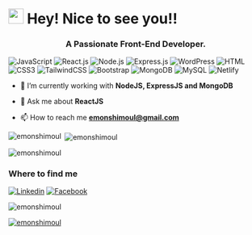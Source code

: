 <h1><img src="https://emojis.slackmojis.com/emojis/images/1531849430/4246/blob-sunglasses.gif?1531849430" width="30"/> Hey! Nice to see you!!</h1>

<h3 align="center">A Passionate Front-End Developer.</h3>

![JavaScript](https://img.shields.io/badge/JavaScript-F7DF1E?style=flat-square&logo=javascript&logoColor=black)
![React.js](https://img.shields.io/badge/React.js-0081CB?style=flat-square&logo=react&logoColor=61DAFB)
![Node.js](https://img.shields.io/badge/Node.js-43853D?style=flat-square&logo=node.js&logoColor=white)
![Express.js](https://img.shields.io/badge/Express.js-000000?style=flat-square&logo=express&logoColor=white)
![WordPress](https://img.shields.io/badge/Wordpress-21759B?style=flat-square&logo=wordpress&logoColor=white)
![HTML](https://img.shields.io/badge/HTML5-E34F26?style=flat-square&logo=html5&logoColor=white)
![CSS3](https://img.shields.io/badge/CSS3-1572B6?style=flat-square&logo=css3&logoColor=white)
![TailwindCSS](https://img.shields.io/badge/Tailwind_CSS-38B2AC?style=flat-square&logo=tailwind-css&logoColor=white)
![Bootstrap](https://img.shields.io/badge/Bootstrap-563D7C?style=flat-square&logo=bootstrap&logoColor=white)
![MongoDB](https://img.shields.io/badge/MongoDB-47A248?style=flat-square&logo=mongodb&logoColor=white)
![MySQL](https://img.shields.io/badge/MySQL-005C84?style=flat-square&logo=mysql&logoColor=white)
![Netlify](https://img.shields.io/badge/Netlify-00C7B7?style=flat-square&logo=netlify&logoColor=white)


- 🌱 I’m currently working with **NodeJS, ExpressJS and MongoDB**

- 💬 Ask me about **ReactJS**

- 📫 How to reach me **emonshimoul@gmail.com**


<p><img align="left" src="https://github-readme-stats.vercel.app/api/top-langs?username=emonshimoul&show_icons=true&locale=en&layout=compact" alt="emonshimoul" /></p>

<p>&nbsp;<img align="center" src="https://github-readme-stats.vercel.app/api?username=emonshimoul&show_icons=true&locale=en" alt="emonshimoul" /></p>

<p><img align="center" src="https://github-readme-streak-stats.herokuapp.com/?user=emonshimoul&" alt="emonshimoul" /></p>

### Where to find me

[![Linkedin](https://img.shields.io/badge/LinkedIn-0077B5?style=flat-square&logo=linkedin&logoColor=white)](https://linkedin.com/in/emonshimoul) 
[![Facebook](https://img.shields.io/badge/Facebook-1877F2?style=flat-square&logo=facebook&logoColor=white)](https://www.facebook.com/emonshimoul53)

<p align="left"> <img src="https://komarev.com/ghpvc/?username=emonshimoul&label=Profile%20views&color=0e75b6&style=flat" alt="emonshimoul" /> </p>

<p align="left"> <a href="https://github.com/ryo-ma/github-profile-trophy"><img src="https://github-profile-trophy.vercel.app/?username=emonshimoul" alt="emonshimoul" /></a> </p>
